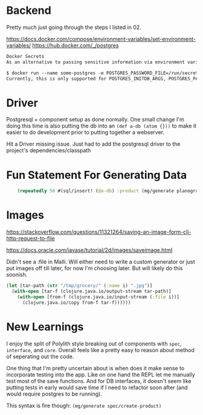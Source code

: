 # Backend

Pretty much just going through the steps I listed in 02. 

https://docs.docker.com/compose/environment-variables/set-environment-variables/
https://hub.docker.com/_/postgres

```txt
Docker Secrets
As an alternative to passing sensitive information via environment variables, _FILE may be appended to some of the previously listed environment variables, causing the initialization script to load the values for those variables from files present in the container. In particular, this can be used to load passwords from Docker secrets stored in /run/secrets/<secret_name> files. For example:

$ docker run --name some-postgres -e POSTGRES_PASSWORD_FILE=/run/secrets/postgres-passwd -d postgres
Currently, this is only supported for POSTGRES_INITDB_ARGS, POSTGRES_PASSWORD, POSTGRES_USER, and POSTGRES_DB.
```

# Driver

Postgresql + component setup as done normally. One small change I'm doing this time is also putting the db into an `(def a-db (atom {}))` to make it easier to do development prior to putting together a webserver.

Hit a Driver missing issue. Just had to add the postgresql driver to the project's dependencies/classpath

# Fun Statement For Generating Data

```clj
    (repeatedly 50 #(sql/insert! (@a-db) :product (mg/generate planogrammed-groceries-backend.product.spec/create-product)))))
```

# Images

https://stackoverflow.com/questions/11321264/saving-an-image-form-clj-http-request-to-file

https://docs.oracle.com/javase/tutorial/2d/images/saveimage.html

Didn't see a :file in Malli. Will either need to write a custom generator or just put images off till later, for now I'm choosing later. But will likely do this soonish.

```clj
(let [tar-path (str "/tmp/grocery/" (:name i) ".jpg")]
  (with-open [tar-f (clojure.java.io/output-stream tar-path)]
    (with-open [from-f (clojure.java.io/input-stream (:file i))]
      (clojure.java.io/copy from-f tar-f))))))
```

# New Learnings

I enjoy the split of Polylith style breaking out of components with `spec`, `interface`, and `core`. Overall feels like a pretty easy to reason about method of seperating out the code.

One thing that I'm pretty uncertain about is when does it make sense to incorporate testing into the app. Like on one hand the REPL let me manually test most of the save functions. And for DB interfaces, it doesn't seem like putting tests in early would save time if I need to refactor soon after (and would require postgres to be running).

This syntax is fire though: `(mg/generate spec/create-product)`
